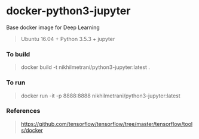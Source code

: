 # docker-python3-jupyter

Base docker image for Deep Learning

> Ubuntu 16.04 + Python 3.5.3 + jupyter

### To build

> docker build -t nikhilmetrani/python3-jupyter:latest .

### To run

> docker run -it -p 8888:8888 nikhilmetrani/python3-jupyter:latest

### References

> https://github.com/tensorflow/tensorflow/tree/master/tensorflow/tools/docker
> 

